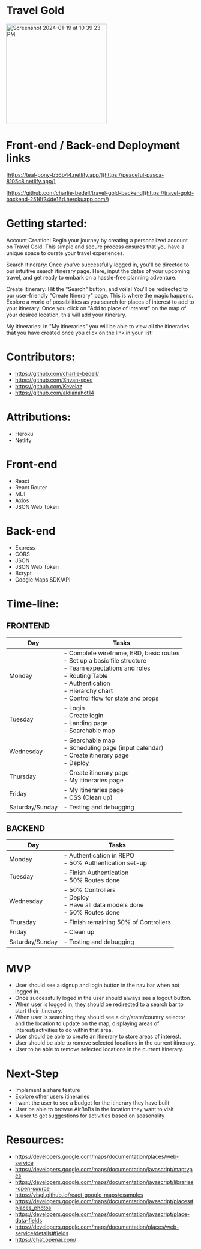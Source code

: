 # Travel Gold 


<img width="267" alt="Screenshot 2024-01-19 at 10 39 23 PM" src="https://github.com/Shyan-spec/travel-gold-frontend/assets/150564873/91cf51f3-e70c-47d9-bbf2-efd4db97ad3f">


# Front-end / Back-end Deployment links

[https://teal-pony-b56b44.netlify.app/](https://peaceful-pasca-8105c8.netlify.app/)

[https://github.com/charlie-bedell/travel-gold-backend](https://travel-gold-backend-2516f34de16d.herokuapp.com/)



# Getting started: 
Account Creation: Begin your journey by creating a personalized account on Travel Gold. This simple and secure process ensures that you have a unique space to curate your travel experiences.

Search Itinerary: Once you've successfully logged in, you'll be directed to our intuitive search itinerary page. Here, input the dates of your upcoming travel, and get ready to embark on a hassle-free planning adventure.

Create Itinerary: Hit the "Search" button, and voila! You'll be redirected to our user-friendly "Create Itinerary" page. This is where the magic happens. Explore a world of possibilities as you search for places of interest to add to your itinerary. Once you click on "Add to place of interest" on the map of your desired location, this will add your itinerary. 

My Itineraries: In "My itineraries" you will be able to view all the itineraries that you have created once you click on the link in your list! 


# Contributors:

- https://github.com/charlie-bedell/
- https://github.com/Shyan-spec
- https://github.com/Kevelaz
- https://github.com/aldianahot14


# Attributions:
- Heroku
- Netlify


# Front-end
- React
- React Router
- MUI
- Axios
- JSON Web Token
# Back-end
- Express
- CORS
- JSON
- JSON Web Token
- Bcrypt
- Google Maps SDK/API

# Time-line:


## FRONTEND

| Day        | Tasks                                                              |
|------------|--------------------------------------------------------------------|
| Monday     | - Complete wireframe, ERD, basic routes<br> - Set up a basic file structure<br> - Team expectations and roles<br> - Routing Table<br> - Authentication<br> - Hierarchy chart<br> - Control flow for state and props |
| Tuesday    | - Login<br> - Create login<br> - Landing page<br> - Searchable map  |
| Wednesday  | - Searchable map<br> - Scheduling page (input calendar)<br> - Create itinerary page<br> - Deploy |
| Thursday   | - Create itinerary page<br> - My itineraries page                  |
| Friday     | - My itineraries page<br> - CSS (Clean up)                         |
| Saturday/Sunday | - Testing and debugging                                       |

## BACKEND

| Day        | Tasks                                                              |
|------------|--------------------------------------------------------------------|
| Monday     | - Authentication in REPO<br> - 50% Authentication set-up          |
| Tuesday    | - Finish Authentication<br> - 50% Routes done                     |
| Wednesday  | - 50% Controllers<br> - Deploy<br> - Have all data models done<br> - 50% Routes done |
| Thursday   | - Finish remaining 50% of Controllers                              |
| Friday     | - Clean up                                                          |
| Saturday/Sunday | - Testing and debugging                                       |




# MVP 
- User should see a signup and login button in the nav bar when not logged in.
- Once successfully loged in the user should always see a logout button.
- When user is logged in, they should be redirected to a search bar to start their itinerary.
- When user is searching,they should see a city/state/country selector and the location to update on the map, displaying areas of interest/activities to do within that area.
- User should be able to create an itinerary to store areas of interest.
- User should be able to remove selected locations in the current itinerary.
- User to be able to remove selected locations in the current itinerary.
  


# Next-Step
- Implement a share feature 
- Explore other users itineraries 
- I want the user to see a budget for the itinerary they have built
- User be able to browse AirBnBs in the location they want to visit
- A user to get suggestions for activities based on seasonality
  

# Resources:
- https://developers.google.com/maps/documentation/places/web-service
- https://developers.google.com/maps/documentation/javascript/maptypes
- https://developers.google.com/maps/documentation/javascript/libraries-open-source
- https://visgl.github.io/react-google-maps/examples
- https://developers.google.com/maps/documentation/javascript/places#places_photos
- https://developers.google.com/maps/documentation/javascript/place-data-fields
- https://developers.google.com/maps/documentation/places/web-service/details#fields
- https://chat.openai.com/


